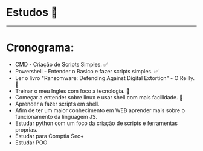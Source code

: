 # Estudos 📖
---
# Cronograma:
* CMD - Criação de Scripts Simples. ✅
* Powershell - Entender o Basico e fazer scripts simples. ✅
* Ler o livro "Ransomware: Defending Against Digital Extortion" - O'Reilly. 🚧
* Treinar o meu Ingles com foco a tecnologia. 🚧
* Começar a entender sobre linux e usar shell com mais facilidade. 🚧
* Aprender a fazer scripts em shell.
* Afim de ter um maior conhecimento em WEB aprender mais sobre o funcionamento da linguagem JS.
* Estudar python com um foco da criação de scripts e ferramentas proprias.
* Estudar para Comptia Sec+
* Estudar POO
  


